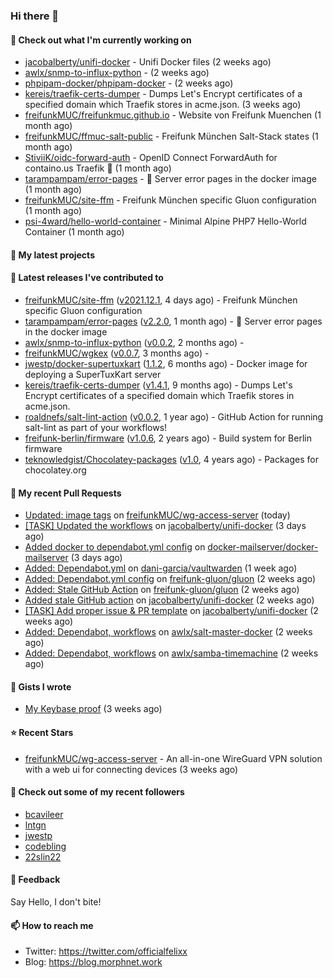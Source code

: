 ### Hi there 👋

#### 👷 Check out what I'm currently working on

- [jacobalberty/unifi-docker](https://github.com/jacobalberty/unifi-docker) - Unifi Docker files (2 weeks ago)
- [awlx/snmp-to-influx-python](https://github.com/awlx/snmp-to-influx-python) -  (2 weeks ago)
- [phpipam-docker/phpipam-docker](https://github.com/phpipam-docker/phpipam-docker) -  (2 weeks ago)
- [kereis/traefik-certs-dumper](https://github.com/kereis/traefik-certs-dumper) - Dumps Let&#39;s Encrypt certificates of a specified domain which Traefik stores in acme.json. (3 weeks ago)
- [freifunkMUC/freifunkmuc.github.io](https://github.com/freifunkMUC/freifunkmuc.github.io) - Website von Freifunk Muenchen (1 month ago)
- [freifunkMUC/ffmuc-salt-public](https://github.com/freifunkMUC/ffmuc-salt-public) - Freifunk München Salt-Stack states (1 month ago)
- [StiviiK/oidc-forward-auth](https://github.com/StiviiK/oidc-forward-auth) - OpenID Connect ForwardAuth for containo.us Traefik 🔐 (1 month ago)
- [tarampampam/error-pages](https://github.com/tarampampam/error-pages) - :construction: Server error pages in the docker image (1 month ago)
- [freifunkMUC/site-ffm](https://github.com/freifunkMUC/site-ffm) - Freifunk München specific Gluon configuration (1 month ago)
- [psi-4ward/hello-world-container](https://github.com/psi-4ward/hello-world-container) - Minimal Alpine PHP7 Hello-World Container (1 month ago)

#### 🌱 My latest projects


#### 🔭 Latest releases I've contributed to

- [freifunkMUC/site-ffm](https://github.com/freifunkMUC/site-ffm) ([v2021.12.1](https://github.com/freifunkMUC/site-ffm/releases/tag/v2021.12.1), 4 days ago) - Freifunk München specific Gluon configuration
- [tarampampam/error-pages](https://github.com/tarampampam/error-pages) ([v2.2.0](https://github.com/tarampampam/error-pages/releases/tag/v2.2.0), 1 month ago) - :construction: Server error pages in the docker image
- [awlx/snmp-to-influx-python](https://github.com/awlx/snmp-to-influx-python) ([v0.0.2](https://github.com/awlx/snmp-to-influx-python/releases/tag/v0.0.2), 2 months ago) - 
- [freifunkMUC/wgkex](https://github.com/freifunkMUC/wgkex) ([v0.0.7](https://github.com/freifunkMUC/wgkex/releases/tag/v0.0.7), 3 months ago) - 
- [jwestp/docker-supertuxkart](https://github.com/jwestp/docker-supertuxkart) ([1.1.2](https://github.com/jwestp/docker-supertuxkart/releases/tag/1.1.2), 6 months ago) - Docker image for deploying a SuperTuxKart server
- [kereis/traefik-certs-dumper](https://github.com/kereis/traefik-certs-dumper) ([v1.4.1](https://github.com/kereis/traefik-certs-dumper/releases/tag/v1.4.1), 9 months ago) - Dumps Let&#39;s Encrypt certificates of a specified domain which Traefik stores in acme.json.
- [roaldnefs/salt-lint-action](https://github.com/roaldnefs/salt-lint-action) ([v0.0.2](https://github.com/roaldnefs/salt-lint-action/releases/tag/v0.0.2), 1 year ago) - GitHub Action for running salt-lint as part of your workflows!
- [freifunk-berlin/firmware](https://github.com/freifunk-berlin/firmware) ([v1.0.6](https://github.com/freifunk-berlin/firmware/releases/tag/v1.0.6), 2 years ago) - Build system for Berlin firmware
- [teknowledgist/Chocolatey-packages](https://github.com/teknowledgist/Chocolatey-packages) ([v1.0](https://github.com/teknowledgist/Chocolatey-packages/releases/tag/v1.0), 4 years ago) - Packages for chocolatey.org

#### 🔨 My recent Pull Requests

- [Updated: image tags](https://github.com/freifunkMUC/wg-access-server/pull/37) on [freifunkMUC/wg-access-server](https://github.com/freifunkMUC/wg-access-server) (today)
- [[TASK] Updated the workflows](https://github.com/jacobalberty/unifi-docker/pull/490) on [jacobalberty/unifi-docker](https://github.com/jacobalberty/unifi-docker) (3 days ago)
- [Added docker to dependabot.yml config](https://github.com/docker-mailserver/docker-mailserver/pull/2316) on [docker-mailserver/docker-mailserver](https://github.com/docker-mailserver/docker-mailserver) (3 days ago)
- [Added: Dependabot.yml](https://github.com/dani-garcia/vaultwarden/pull/2127) on [dani-garcia/vaultwarden](https://github.com/dani-garcia/vaultwarden) (1 week ago)
- [Added: Dependabot.yml config](https://github.com/freifunk-gluon/gluon/pull/2335) on [freifunk-gluon/gluon](https://github.com/freifunk-gluon/gluon) (2 weeks ago)
- [Added: Stale GitHub Action](https://github.com/freifunk-gluon/gluon/pull/2334) on [freifunk-gluon/gluon](https://github.com/freifunk-gluon/gluon) (2 weeks ago)
- [Added stale GitHub action](https://github.com/jacobalberty/unifi-docker/pull/487) on [jacobalberty/unifi-docker](https://github.com/jacobalberty/unifi-docker) (2 weeks ago)
- [[TASK] Add proper issue &amp; PR template](https://github.com/jacobalberty/unifi-docker/pull/486) on [jacobalberty/unifi-docker](https://github.com/jacobalberty/unifi-docker) (2 weeks ago)
- [Added: Dependabot, workflows](https://github.com/awlx/salt-master-docker/pull/1) on [awlx/salt-master-docker](https://github.com/awlx/salt-master-docker) (2 weeks ago)
- [Added: Dependabot, workflows](https://github.com/awlx/samba-timemachine/pull/11) on [awlx/samba-timemachine](https://github.com/awlx/samba-timemachine) (2 weeks ago)

#### 📓 Gists I wrote

- [My Keybase proof](https://gist.github.com/69863960a08efeb03ad576ccaf93d880) (3 weeks ago)

#### ⭐ Recent Stars

- [freifunkMUC/wg-access-server](https://github.com/freifunkMUC/wg-access-server) - An all-in-one WireGuard VPN solution with a web ui for connecting devices (3 weeks ago)

#### 👯 Check out some of my recent followers

- [bcavileer](https://github.com/bcavileer)
- [lntgn](https://github.com/lntgn)
- [jwestp](https://github.com/jwestp)
- [codebling](https://github.com/codebling)
- [22slin22](https://github.com/22slin22)

#### 💬 Feedback

Say Hello, I don't bite!

#### 📫 How to reach me

- Twitter: https://twitter.com/officialfelixx
- Blog: https://blog.morphnet.work